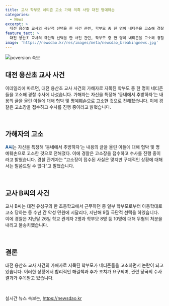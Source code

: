 ```yaml
---
title: 교사 학부모 네티즌 고소 가해 의혹 사망 대전 명예훼손
categories:
  - News
excerpt: >
  대전 용산초 교사의 극단적 선택을 한 사건 관련, 학부모 중 한 명이 네티즌을 고소해 경찰 수사에 나섰다. 가해자는 SNS에 자신을 특정해 ‘추방하자’는 내용의 글을 올려 혐의로 고소된 것으로 확인됐으며, 경찰은 수사를 진행 중이다. 이 사건은 대전 교사의 극단적 선택과 관련된 악성 민원에 대한 경찰 수사가 확산되고 있는 가운데 논란이 확대되고 있다.
feature_text: >
  대전 용산초 교사의 극단적 선택을 한 사건 관련, 학부모 중 한 명이 네티즌을 고소해 경찰 수사에 나섰다. 가해자는 SNS에 자신을 특정해 ‘추방하자’는 내용의 글을 올려 혐의로 고소된 것으로 확인됐으며, 경찰은 수사를 진행 중이다. 이 사건은 대전 교사의 극단적 선택과 관련된 악성 민원에 대한 경찰 수사가 확산되고 있는 가운데 논란이 확대되고 있다.
image: 'https://newsdao.kr/res/images/meta/newsdao_breakingnews.jpg'
---
```


<p><img src="https://newsdao.kr/res/images/meta/newsdao_breakingnews.jpg" alt="pcversion 속보" /></p>

<h2 data-ke-size="size26">대전 용산초 교사 사건</h2>

<p>이데일리에 따르면, 대전 용산초 교사 사건의 가해자로 지목된 학부모 중 한 명이 네티즌들을 고소해 경찰 수사에 나섰습니다. 가해자는 자신을 특정해 '동네에서 추방하자'는 내용의 글을 올린 이들에 대해 협박 및 명예훼손으로 고소한 것으로 전해졌습니다. 이에 경찰은 고소장을 접수하고 수사를 진행 중이라고 밝혔습니다.</p>

<p data-ke-size="size16">&nbsp;</p>

<h2 data-ke-size="size24">가해자의 고소</h2>

<p><b><span style="color: #1a5490;">A씨</span></b>는 자신을 특정해 '동네에서 추방하자'는 내용의 글을 올린 이들에 대해 협박 및 명예훼손으로 고소한 것으로 전해졌다. 이에 경찰은 고소장을 접수하고 수사를 진행 중이라고 밝혔습니다. 경찰 관계자는 “고소장이 접수된 사실은 맞지만 구체적인 상황에 대해서는 말씀드릴 수 없다”고 말했습니다.</p>

<p data-ke-size="size16">&nbsp;</p>

<h2 data-ke-size="size24">교사 B씨의 사건</h2>

<p>교사 B씨는 대전 유성구의 한 초등학교에서 근무하던 중 일부 학부모로부터 아동학대로 고소 당하는 등 수년 간 악성 민원에 시달리다, 지난해 9월 극단적 선택을 하였습니다. 이에 경찰은 지난달 26일 학교 관계자 2명과 학부모 8명 등 10명에 대해 무혐의 처분을 내리고 불송치했습니다.</p>

<p data-ke-size="size16">&nbsp;</p>

<h2 data-ke-size="size24">결론</h2>

<p>대전 용산초 교사 사건의 가해자로 지목된 학부모가 네티즌들을 고소하면서 논란이 되고 있습니다. 이러한 상황에서 합리적인 해결책과 추가 조치가 요구되며, 관련 당국의 수사 결과가 주목받고 있습니다. </p>

<p data-ke-size="size16">&nbsp;</p>
실시간 뉴스 속보는, <a href="https://newsdao.kr" rel="dofollow">https://newsdao.kr</a>



